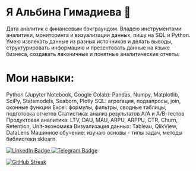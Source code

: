 # Я Альбина Гимадиева :raising_hand:
Дата аналитик с финансовым бэкграундом. Владею инструментами аналитики, мониторинга и визуализации данных, пишу на SQL и Python. Умею извлекать данные из разных источников и делать выводы, структурировать информацию и презентовать данные на языке бизнеса, создавать лаконичные и понятные аналитические отчеты.


# Мои навыки:
Python (Jupyter Notebook, Google Colab): Pandas, Numpy, Matplotlib, SciPy, Statsmodels, Seaborn, Plotly
SQL: агрегация, подзапросы, join, оконные функции
Excel: формулы, фильтры, сводные таблицы, подготовка отчетов
Статистика: анализ результатов А/А и А/В-тестов
Продуктовая аналитика: LTV, DAU, MAU, ARPU, ARPPU, CTR, Churn, Retention, Unit-экономика
Визуализация данных: Tableau, QlikView, DataLens
Машинное обучение: изучаю основы - типы задач, методы библиотеки sklearn.


<div id="badges">
  <a href="https://www.linkedin.com/in/albina-gimadieva-analyst/">
    <img src="https://img.shields.io/badge/LinkedIn-blue?style=for-the-badge&logo=linkedin&logoColor=white" alt="LinkedIn Badge"/>
  </a>
  <a href="https://t.me/albinaetoya">
    <img src="https://img.shields.io/badge/Telegram-blue?style=for-the-badge&logo=telegram&logoColor=white" alt="Telegram Badge"/>
  </a>
</div>

[![GitHub Streak](https://streak-stats.demolab.com?user=AlbinaGimadieva&theme=transparent&hide_border=true&mode=weekly&fire=FF2222&dates=2C68F6&currStreakLabel=2C68F6&currStreakNum=2C68F6)](https://git.io/streak-stats)

<img src="https://komarev.com/ghpvc/?username=AlbinaGimadieva&style=flat-square&color=blue" alt=""/>

